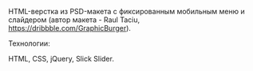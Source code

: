 

HTML-верстка из PSD-макета с фиксированным мобильным меню и слайдером (автор макета - Raul Taciu, https://dribbble.com/GraphicBurger).

Технологии:

HTML, CSS, jQuery, Slick Slider.
